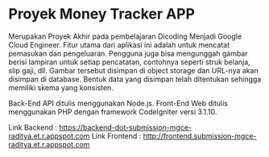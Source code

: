 # Proyek Money Tracker APP
Merupakan Proyek Akhir pada pembelajaran Dicoding Menjadi Google Cloud Engineer. Fitur utama dari aplikasi ini adalah untuk mencatat pemasukan dan pengeluaran. Pengguna juga bisa mengunggah gambar berisi lampiran untuk setiap pencatatan, contohnya seperti struk belanja, slip gaji, dll. Gambar tersebut disimpan di object storage dan URL-nya akan disimpan di database. Bentuk data yang disimpan telah ditentukan sehingga memiliki skema yang konsisten.

Back-End API ditulis menggunakan Node.js.
Front-End Web ditulis menggunakan PHP dengan framework CodeIgniter versi 3.1.10.

Link Backend : https://backend-dot-submission-mgce-raditya.et.r.appspot.com
Link Frontend : http://frontend.submission-mgce-raditya.et.r.appspot.com




